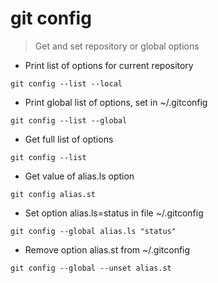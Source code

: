 # git config

> Get and set repository or global options

- Print list of options for current repository

`git config --list --local`

- Print global list of options, set in ~/.gitconfig

`git config --list --global`

- Get full list of options

`git config --list`

- Get value of alias.ls option

`git config alias.st`

- Set option alias.ls=status in file ~/.gitconfig

`git config --global alias.ls "status"`

- Remove option alias.st from ~/.gitconfig

`git config --global --unset alias.st`
